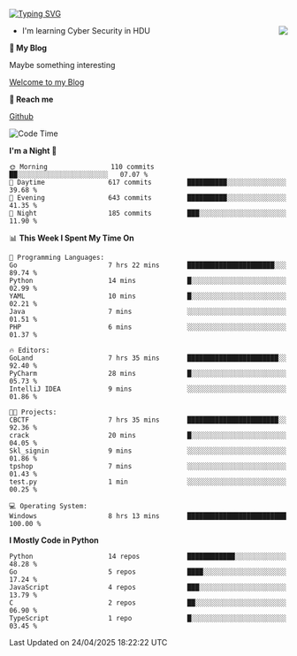 [![Typing SVG](https://readme-typing-svg.herokuapp.com?font=Fira+Code&pause=1000&random=false&width=450&height=60&lines=Hello+%F0%9F%91%8B%F0%9F%8F%BB;I'm+JBNRZ)](https://git.io/typing-svg)

<a href="#">
  <img align="right" src="https://github-readme-stats.vercel.app/api?username=JBNRZ&show_icons=true&bg_color=15,f2f7fd,E0EAFC" />
</a>

- I'm learning Cyber Security in HDU

 **🌱 My Blog**

Maybe something interesting

[Welcome to my Blog](https://jbnrz.com.cn/)

 **💬 Reach me** 

[Github](https://github.com/JBNRZ)


<!--START_SECTION:waka-->
![Code Time](http://img.shields.io/badge/Code%20Time-1%2C157%20hrs%2058%20mins-blue)

**I'm a Night 🦉** 

```text
🌞 Morning                110 commits         ██░░░░░░░░░░░░░░░░░░░░░░░   07.07 % 
🌆 Daytime                617 commits         ██████████░░░░░░░░░░░░░░░   39.68 % 
🌃 Evening                643 commits         ██████████░░░░░░░░░░░░░░░   41.35 % 
🌙 Night                  185 commits         ███░░░░░░░░░░░░░░░░░░░░░░   11.90 % 
```


📊 **This Week I Spent My Time On** 

```text
💬 Programming Languages: 
Go                       7 hrs 22 mins       ██████████████████████░░░   89.74 % 
Python                   14 mins             █░░░░░░░░░░░░░░░░░░░░░░░░   02.99 % 
YAML                     10 mins             █░░░░░░░░░░░░░░░░░░░░░░░░   02.21 % 
Java                     7 mins              ░░░░░░░░░░░░░░░░░░░░░░░░░   01.51 % 
PHP                      6 mins              ░░░░░░░░░░░░░░░░░░░░░░░░░   01.37 % 

🔥 Editors: 
GoLand                   7 hrs 35 mins       ███████████████████████░░   92.40 % 
PyCharm                  28 mins             █░░░░░░░░░░░░░░░░░░░░░░░░   05.73 % 
IntelliJ IDEA            9 mins              ░░░░░░░░░░░░░░░░░░░░░░░░░   01.86 % 

🐱‍💻 Projects: 
CBCTF                    7 hrs 35 mins       ███████████████████████░░   92.36 % 
crack                    20 mins             █░░░░░░░░░░░░░░░░░░░░░░░░   04.05 % 
Skl_signin               9 mins              ░░░░░░░░░░░░░░░░░░░░░░░░░   01.86 % 
tpshop                   7 mins              ░░░░░░░░░░░░░░░░░░░░░░░░░   01.43 % 
test.py                  1 min               ░░░░░░░░░░░░░░░░░░░░░░░░░   00.25 % 

💻 Operating System: 
Windows                  8 hrs 13 mins       █████████████████████████   100.00 % 
```

**I Mostly Code in Python** 

```text
Python                   14 repos            ████████████░░░░░░░░░░░░░   48.28 % 
Go                       5 repos             ████░░░░░░░░░░░░░░░░░░░░░   17.24 % 
JavaScript               4 repos             ███░░░░░░░░░░░░░░░░░░░░░░   13.79 % 
C                        2 repos             ██░░░░░░░░░░░░░░░░░░░░░░░   06.90 % 
TypeScript               1 repo              █░░░░░░░░░░░░░░░░░░░░░░░░   03.45 % 
```




 Last Updated on 24/04/2025 18:22:22 UTC
<!--END_SECTION:waka-->
